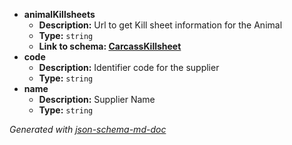  - <b id="#/properties/animalKillsheets">animalKillsheets</b>
	 - **Description:** Url to get Kill sheet information for the Animal
	 - **Type:** `string`
	 - <b id="carcasskillsheetcarcasskillsheet.md">Link to schema: [CarcassKillsheet](CarcassKillsheet.md)</b>
 - <b id="#/properties/code">code</b>
	 - **Description:** Identifier code for the supplier 
	 - **Type:** `string`
 - <b id="#/properties/name">name</b>
	 - **Description:** Supplier Name
	 - **Type:** `string`

_Generated with [json-schema-md-doc](https://brianwendt.github.io/json-schema-md-doc/)_